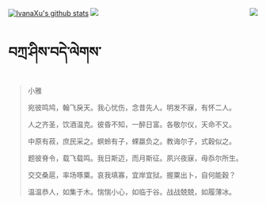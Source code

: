 [![IvanaXu's github stats](https://github-readme-stats.vercel.app/api?username=IvanaXu&show_icons=true&theme=vue-dark)](https://github.com/anuraghazra/github-readme-stats)
<img align="right" src="https://github-readme-stats.vercel.app/api/top-langs/?username=IvanaXu&langs_count=7&theme=graywhite" />
<img src="https://github-readme-stats.vercel.app/api/wakatime?username=IvanaXu&layout=compact&langs_count=6&theme=vue-dark&&custom_title=Programming Times(Jul 29 2021-)" />
# བཀྲ་ཤིས་བདེ་ལེགས་
> 小雅
> 
> 宛彼鸣鸠，翰飞戾天。我心忧伤，念昔先人。明发不寐，有怀二人。
> 
> 人之齐圣，饮酒温克。彼昏不知，一醉日富。各敬尔仪，天命不又。
> 
> 中原有菽，庶民采之。螟蛉有子，蜾蠃负之。教诲尔子，式穀似之。
> 
> 题彼脊令，载飞载鸣。我日斯迈，而月斯征。夙兴夜寐，毋忝尔所生。
> 
> 交交桑扈，率场啄粟。哀我填寡，宜岸宜狱。握粟出卜，自何能穀？
> 
> 温温恭人，如集于木。惴惴小心，如临于谷。战战兢兢，如履薄冰。
>
